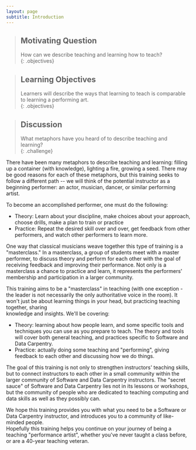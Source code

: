 ```yaml
---
layout: page
subtitle: Introduction
---
```


> ## Motivating Question
> How can we describe teaching and learning how to teach?  
{: .objectives}

> ## Learning Objectives
> Learners will describe the ways that learning to teach is comparable 
> to learning a performing art.   
{: .objectives}

> ## Discussion
> 
> What metaphors have you heard of to describe teaching and learning?  
{: .challenge}

There have been many metaphors to describe teaching and learning: filling up 
a container (with knowledge), lighting a fire, growing a seed.  There may be 
good reasons for each of these metaphors, but this training seeks to follow 
a different path -- we will think of the potential instructor as a beginning performer: an 
actor, musician, dancer, or similar performing artist.  

To become an accomplished performer, one must do the following:  
* Theory: Learn about your discipline, make choices about your approach, 
choose drills, make a plan to train or practice
* Practice: Repeat the desired skill over and over, get feedback from other 
performers, and watch other performers to learn more.  

One way that classical musicians weave together this type of training is a 
"masterclass."  In a masterclass, a group of students meet with a master performer, 
to discuss theory and perform for each other with the goal of receiving 
feedback and improving their performance.  Not only 
is a masterclass a chance to practice and learn, it represents the performers' 
membership and participation in a larger community.  

This training aims to be a "masterclass" in teaching (with one exception - the leader 
is not necessarily the only authoritative voice in the room).  It won't just be about 
learning things in your head, but practicing teaching together, sharing  
knowledge and insights.  We'll be covering: 

* Theory: learning about how people learn, and some specific tools and techniques 
you can use as you prepare to teach.  The theory and tools will cover both 
general teaching, and practices specific to Software and Data Carpentry.  
* Practice: actually doing some teaching and "performing", giving feedback to each other 
and discussing how we do things.  

The goal of this training is not only to strengthen instructors' teaching skills, 
but to connect instructors to each other in a small community within the larger community of 
Software and Data Carpentry instructors.  The "secret sauce" of Software and Data Carpentry 
lies not in its lessons 
or workshops, but the community of people who are dedicated to teaching computing 
and data skills as well as they possibly can.  

We hope this training provides you with what you need to be a Software or Data 
Carpentry instructor, and introduces you to a community of like-minded people.  
Hopefully this training helps you continue on your journey of being a teaching 
"performance artist", whether you've never taught a class before, or are a 40-year 
teaching veteran.  
